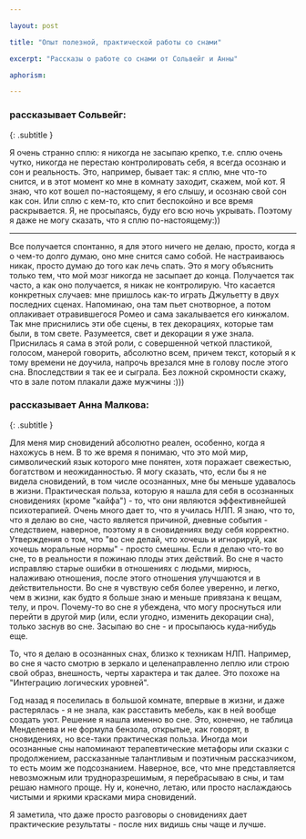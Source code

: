 ```yaml
---

layout: post

title: "Опыт полезной, практической работы со снами"

excerpt: "Рассказы о работе со снами от Сольвейг и Анны"

aphorism:

---
```


### рассказывает Сольвейг:
{: .subtitle }

Я очень странно сплю: я никогда не засыпаю крепко, т.е. сплю очень чутко, никогда не перестаю контролировать себя, я всегда осознаю и сон и реальность. Это, например, бывает так: я сплю, мне что-то снится, и в этот момент ко мне в комнату заходит, скажем, мой кот. Я знаю, что кот вошел по-настоящему, я его слышу, и осознаю свой сон как сон. Или сплю с кем-то, кто спит беспокойно и все время раскрывается. Я, не просыпаясь, буду его всю ночь укрывать. Поэтому я даже не могу сказать, что я сплю по-настоящему:))

* * *

Все получается спонтанно, я для этого ничего не делаю, просто, когда я о чем-то долго думаю, оно мне снится само собой. Не настраиваюсь никак, просто думаю до того как лечь спать. Это я могу объяснить только тем, что мой мозг никогда не засыпает до конца. Получается так часто, а как оно получается, я никак не контролирую. Что касается конкретных случаев: мне пришлось как-то играть Джульетту в двух последних сценах. Напоминаю, она там пьет снотворное, а потом оплакивает отравившегося Ромео и сама закалывается его кинжалом. Так мне приснились эти обе сцены, в тех декорациях, которые там были, в том свете. Разумеется, свет и декорации я уже знала. Приснилась я сама в этой роли, с совершенной четкой пластикой, голосом, манерой говорить, абсолютно всем, причем текст, который я к тому времени не доучила, напрочь врезался мне в голову после этого сна. Впоследствии я так ее и сыграла. Без ложной скромности скажу, что в зале потом плакали даже мужчины :)))

### рассказывает Анна Малкова:
{: .subtitle }

Для меня мир сновидений абсолютно реален, особенно, когда я нахожусь в нем. В то же время я понимаю, что это мой мир, символический язык которого мне понятен, хотя поражает свежестью, богатством и неожиданностью. Я могу сказать, что, если бы я не видела сновидений, в том числе осознанных, мне бы меньше удавалось в жизни. Практическая польза, которую я нашла для себя в осознанных сновидениях (кроме "кайфа") - то, что они являются эффективнейшей психотерапией. Очень много дает то, что я училась НЛП. Я знаю, что то, что я делаю во сне, часто является причиной, дневные события - следствием, наверное, поэтому я в сновидениях веду себя корректно. Утверждения о том, что "во сне делай, что хочешь и игнорируй, как хочешь моральные нормы" - просто смешны. Если я делаю что-то во сне, то в реальности я пожинаю плоды этих действий. Во сне я часто исправляю старые ошибки в отношениях с людьми, мирюсь, налаживаю отношения, после этого отношения улучшаются и в действительности. Во сне я чувствую себя более уверенно, и легко, чем в жизни, как будто я больше знаю и меньше привязана к вещам, телу, и проч. Почему-то во сне я убеждена, что могу проснуться или перейти в другой мир (или, если угодно, изменить декорации сна), только заснув во сне. Засыпаю во сне - и просыпаюсь куда-нибудь еще.

То, что я делаю в осознанных снах, близко к техникам НЛП. Например, во сне я часто смотрю в зеркало и целенаправленно леплю или строю свой образ, внешность, черты характера и так далее. Это похоже на "Интеграцию логических уровней".

Год назад я поселилась в большой комнате, впервые в жизни, и даже растерялась - я не знала, как расставить мебель, как в ней вообще создать уют. Решение я нашла именно во сне. Это, конечно, не таблица Менделеева и не формула бензола, открытые, как говорят, в сновидениях, но все-таки практическая польза. Иногда мои осознанные сны напоминают терапевтические метафоры или сказки с продолжением, рассказанные талантливым и поэтичным рассказчиком, то есть моим же подсознанием. Наверное, все, что мне представляется невозможным или трудноразрешимым, я перебрасываю в сны, и там решаю намного проще. Ну и, конечно, летаю, или просто наслаждаюсь чистыми и яркими красками мира сновидений.

Я заметила, что даже просто разговоры о сновидениях дает практические результаты - после них видишь сны чаще и лучше.
